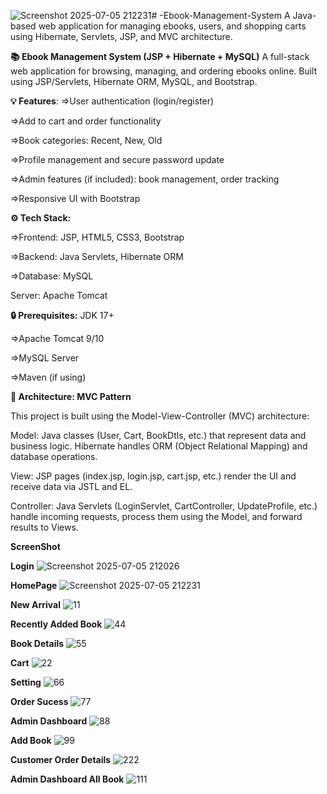 ![Screenshot 2025-07-05 212231](https://github.com/user-attachments/assets/13e95739-46ea-40bd-9f09-2552357f5054)# -Ebook-Management-System
A Java-based web application for managing ebooks, users, and shopping carts using Hibernate, Servlets, JSP, and MVC architecture.

**📚 Ebook Management System (JSP + Hibernate + MySQL)**
A full-stack web application for browsing, managing, and ordering ebooks online.
Built using JSP/Servlets, Hibernate ORM, MySQL, and Bootstrap.

**💡 Features**:
=>User authentication (login/register)

=>Add to cart and order functionality

=>Book categories: Recent, New, Old

=>Profile management and secure password update

=>Admin features (if included): book management, order tracking

=>Responsive UI with Bootstrap

**⚙️ Tech Stack:**

=>Frontend: JSP, HTML5, CSS3, Bootstrap

=>Backend: Java Servlets, Hibernate ORM

=>Database: MySQL

Server: Apache Tomcat

**🔒 Prerequisites:**
JDK 17+

=>Apache Tomcat 9/10

=>MySQL Server

=>Maven (if using)

**🎯 Architecture: MVC Pattern**

This project is built using the Model-View-Controller (MVC) architecture:

Model: Java classes (User, Cart, BookDtls, etc.) that represent data and business logic. Hibernate handles ORM (Object Relational Mapping) and database operations.

View: JSP pages (index.jsp, login.jsp, cart.jsp, etc.) render the UI and receive data via JSTL and EL.

Controller: Java Servlets (LoginServlet, CartController, UpdateProfile, etc.) handle incoming requests, process them using the Model, and forward results to Views.

**ScreenShot**

**Login**
![Screenshot 2025-07-05 212026](https://github.com/user-attachments/assets/4d20790b-e0d2-4770-a2b8-c22fe9f6194a)

**HomePage**
![Screenshot 2025-07-05 212231](https://github.com/user-attachments/assets/be01a236-da03-487f-ade0-1aab24143377)

**New Arrival**
![11](https://github.com/user-attachments/assets/51a23c08-f194-4d30-8119-9058c6fcff33)

**Recently Added Book**
![44](https://github.com/user-attachments/assets/6f807308-322b-4a95-b11e-e67717b9d74c)

**Book Details**
![55](https://github.com/user-attachments/assets/8999f2ab-04b3-488a-b79c-765ca0d050f0)

**Cart**
![22](https://github.com/user-attachments/assets/6e7de4fc-a380-4d9d-b198-5e9e49752646)

**Setting**
![66](https://github.com/user-attachments/assets/1b333764-6048-4ff3-a7b4-68ff80b7992d)

**Order Sucess**
![77](https://github.com/user-attachments/assets/913385c7-1782-40f6-a3f4-fb2ab1194440)

**Admin Dashboard**
![88](https://github.com/user-attachments/assets/41f90a53-b88d-46b7-9b43-7b8dd2eede1d)

**Add Book**
![99](https://github.com/user-attachments/assets/e49fd7f1-2b4f-40bb-a2b9-1573bc061c12)

**Customer Order Details**
![222](https://github.com/user-attachments/assets/f565294e-d380-4dd6-a345-6476ce35cf0c)

**Admin Dashboard All Book**
![111](https://github.com/user-attachments/assets/d4d31b97-cb5c-4e0c-81af-152979e5d6ff)





